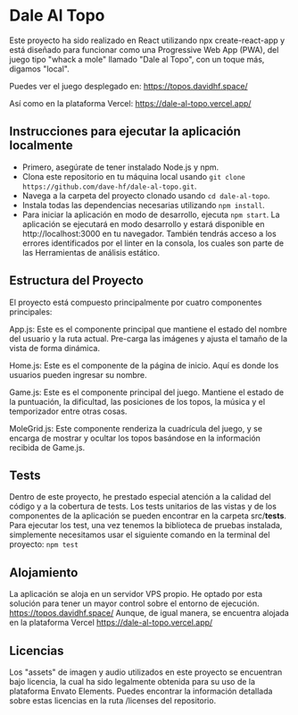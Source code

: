 # Dale Al Topo

Este proyecto ha sido realizado en React utilizando npx create-react-app y está diseñado para funcionar como una Progressive Web App (PWA),
del juego tipo "whack a mole" llamado "Dale al Topo", con un toque más, digamos "local".

Puedes ver el juego desplegado en:
https://topos.davidhf.space/

Así como en la plataforma Vercel:
https://dale-al-topo.vercel.app/

## Instrucciones para ejecutar la aplicación localmente

- Primero, asegúrate de tener instalado Node.js y npm.
- Clona este repositorio en tu máquina local usando `git clone https://github.com/dave-hf/dale-al-topo.git`.
- Navega a la carpeta del proyecto clonado usando `cd dale-al-topo`.
- Instala todas las dependencias necesarias utilizando `npm install`.
- Para iniciar la aplicación en modo de desarrollo, ejecuta `npm start`.
La aplicación se ejecutará en modo desarrollo y estará disponible en http://localhost:3000 en tu navegador. También tendrás acceso a los errores identificados por el linter en la consola, los cuales son parte de las Herramientas de análisis estático.

## Estructura del Proyecto

El proyecto está compuesto principalmente por cuatro componentes principales:

App.js: Este es el componente principal que mantiene el estado del nombre del usuario y la ruta actual. Pre-carga las imágenes y ajusta el tamaño de la vista de forma dinámica.

Home.js: Este es el componente de la página de inicio. Aquí es donde los usuarios pueden ingresar su nombre.

Game.js: Este es el componente principal del juego. Mantiene el estado de la puntuación, la dificultad, las posiciones de los topos, la música y el temporizador entre otras cosas.

MoleGrid.js: Este componente renderiza la cuadrícula del juego, y se encarga de mostrar y ocultar los topos basándose en la información recibida de Game.js.

## Tests

Dentro de este proyecto, he prestado especial atención a la calidad del código y a la cobertura de tests. Los tests unitarios de las vistas y de los componentes de la aplicación se pueden encontrar en la carpeta src/__tests__. Para ejecutar los test, una vez tenemos la biblioteca de pruebas instalada, simplemente necesitamos usar el siguiente comando en la terminal del proyecto:
`npm test`

## Alojamiento

La aplicación se aloja en un servidor VPS propio. He optado por esta solución para tener un mayor control sobre el entorno de ejecución. https://topos.davidhf.space/
Aunque, de igual manera, se encuentra alojada en la plataforma Vercel https://dale-al-topo.vercel.app/


## Licencias

Los "assets" de imagen y audio utilizados en este proyecto se encuentran bajo licencia, la cual ha sido legalmente obtenida para su uso de la plataforma Envato Elements. Puedes encontrar la información detallada sobre estas licencias en la ruta /licenses del repositorio. 
